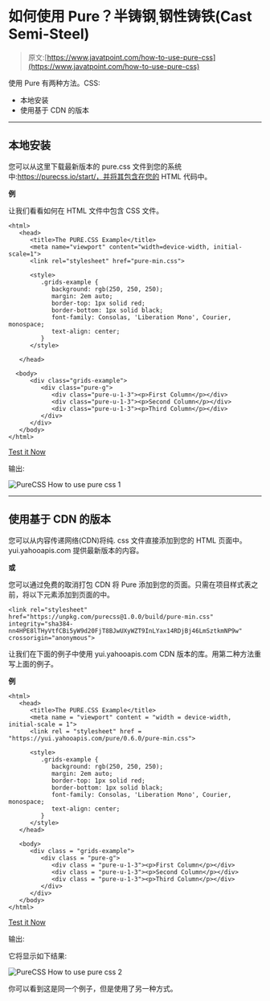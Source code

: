 # 如何使用 Pure？半铸钢ˌ钢性铸铁(Cast Semi-Steel)

> 原文:[https://www.javatpoint.com/how-to-use-pure-css](https://www.javatpoint.com/how-to-use-pure-css)

使用 Pure 有两种方法。CSS:

*   本地安装
*   使用基于 CDN 的版本

* * *

## 本地安装

您可以从这里下载最新版本的 pure.css 文件到您的系统中:https://purecss.io/start/，并将其包含在您的 HTML 代码中。

**例**

让我们看看如何在 HTML 文件中包含 CSS 文件。

```
<html>
   <head>
      <title>The PURE.CSS Example</title>
      <meta name="viewport" content="width=device-width, initial-scale=1">
      <link rel="stylesheet" href="pure-min.css">

      <style>
         .grids-example {
            background: rgb(250, 250, 250);
            margin: 2em auto;
            border-top: 1px solid red;
            border-bottom: 1px solid black;			
            font-family: Consolas, 'Liberation Mono', Courier, monospace;
            text-align: center;					
         }
      </style>

   </head>

  <body>
      <div class="grids-example">
         <div class="pure-g">
            <div class="pure-u-1-3"><p>First Column</p></div>
            <div class="pure-u-1-3"><p>Second Column</p></div>
            <div class="pure-u-1-3"><p>Third Column</p></div>
         </div>
      </div>
   </body>
</html> 

```

[Test it Now](https://www.javatpoint.com/oprweb/test.jsp?filename=purecsshowtousepurecss1)

输出:

![PureCSS How to use pure css 1](../Images/011a00e86d921a5d0334f291d848e128.png)

* * *

## 使用基于 CDN 的版本

您可以从内容传递网络(CDN)将纯. css 文件直接添加到您的 HTML 页面中。yui.yahooapis.com 提供最新版本的内容。

**或**

您可以通过免费的取消打包 CDN 将 Pure 添加到您的页面。只需在项目样式表之前，将以下<link>元素添加到页面的中。

```
<link rel="stylesheet" 
href="https://unpkg.com/purecss@1.0.0/build/pure-min.css" integrity="sha384-nn4HPE8lTHyVtfCBi5yW9d20FjT8BJwUXyWZT9InLYax14RDjBj46LmSztkmNP9w" 
crossorigin="anonymous">

```

让我们在下面的例子中使用 yui.yahooapis.com CDN 版本的库。用第二种方法重写上面的例子。

**例**

```
<html>
   <head>
      <title>The PURE.CSS Example</title>
      <meta name = "viewport" content = "width = device-width, initial-scale = 1">
      <link rel = "stylesheet" href = "https://yui.yahooapis.com/pure/0.6.0/pure-min.css">

      <style>
         .grids-example {
            background: rgb(250, 250, 250);
            margin: 2em auto;
            border-top: 1px solid red;
            border-bottom: 1px solid black;			
            font-family: Consolas, 'Liberation Mono', Courier, monospace;
            text-align: center;					
         }
      </style>
   </head>

   <body>
      <div class = "grids-example">
         <div class = "pure-g">
            <div class = "pure-u-1-3"><p>First Column</p></div>
            <div class = "pure-u-1-3"><p>Second Column</p></div>
            <div class = "pure-u-1-3"><p>Third Column</p></div>
         </div>
      </div>
   </body>
</html>

```

[Test it Now](https://www.javatpoint.com/oprweb/test.jsp?filename=purecsshowtousepurecss2)

输出:

它将显示如下结果:

![PureCSS How to use pure css 2](../Images/3e63267f7d428d76cd3da3ab05a4699b.png)

你可以看到这是同一个例子，但是使用了另一种方式。